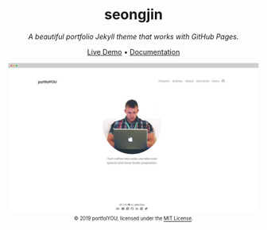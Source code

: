 <div align="center">
  <h1>seongjin</h1>
  <i>A beautiful portfolio Jekyll theme that works with GitHub Pages.</i>

<a href="https://YoussefRaafatNasry.github.io/portfolYOU/">Live Demo</a>
•
<a href="https://YoussefRaafatNasry.github.io/portfolYOU/docs/">Documentation</a>

<a href="https://YoussefRaafatNasry.github.io/portfolYOU"><img src="screenshot.gif"></a>
<sub><sup>© 2019 portfolYOU, licensed under the <a href="./LICENSE">MIT License</a>.</sup></sub>

</div>
<!-- d -->
